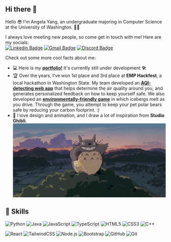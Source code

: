 ## Hi there 👋

Hello 😎 I'm Angela Yang, an undergraduate majoring in Computer Science at the University of Washington. 💛💜
<br>

I always love meeting new people, so come get in touch with me! Here are my socials:
  <br>
    [![Linkedin Badge](https://img.icons8.com/material-outlined/24/FFFFFF/linkedin--v1.png)](https://www.linkedin.com/in/anqelayang/)
    [![Gmail Badge](https://img.icons8.com/material-outlined/24/FFFFFF/new-post.png)](mailto:angelay2g@uw.edu)
    [![Discord Badge](https://img.icons8.com/forma-bold/24/FFFFFF/discord-logo.png)](discordapp.com/users/angelaxyang) 
  <br>
  
Check out some more cool facts about me:
- 💻 Here is my <a href="angela-yang.github.io/portfolio">**portfolio!**</a> It's currently still under development 🛠️
- 🏆 Over the years, I've won 1st place and 3rd place at **EMP Hackfest**, a local hackathon in Washington State. My team developed an <a href="https://devpost.com/software/air-quality-health">**AQI-detecting web app**</a> that helps determine the air quality around you, and generates personalized feedback on how to keep yourself safe. We also developed an <a href="https://devpost.com/software/bear-go-brrr">**environmentally-friendly game**</a> in which icebergs melt as you drive. Through the game, you attempt to keep your pet polar bears safe by reducing your carbon footprint. :)
- 🌱 I love design and animation, and I draw a lot of inspiration from **Studio Ghibli**.
    <br>
      <img width="500" height="232" alt="image" src="https://github.com/angela-yang/angela-yang/blob/main/totoro.gif" alt="Totoro GIF" />
    <br>

## 💪 Skills

![Python](https://img.shields.io/badge/-Python-000000?style=flat&logo=Python)
![Java](https://img.shields.io/badge/-Java-000000?style=flat&logo=Java)
![JavaScript](https://img.shields.io/badge/-JavaScript-000000?style=flat&logo=JavaScript)
![TypeScript](https://img.shields.io/badge/-TypeScript-000000?style=flat&logo=TypeScript)
![HTML5](https://img.shields.io/badge/-HTML5-000000?style=flat&logo=HTML5)
![CSS3](https://img.shields.io/badge/-CSS-000000?style=flat&logo=CSS)
![C++](https://img.shields.io/badge/-C++-000000?style=flat&logo=Cplusplus)

![React](https://img.shields.io/badge/-React-000000?style=flat&logo=react)
![TailwindCSS](https://img.shields.io/badge/-TailwindCSS-000000?style=flat&logo=TailwindCSS)
![Node.js](https://img.shields.io/badge/-Node.js-000000?style=flat&logo=node.js)
![Bootstrap](https://img.shields.io/badge/-Bootstrap-000000?style=flat&logo=bootstrap)
![GitHub](https://img.shields.io/badge/-GitHub-000000?style=flat&logo=github&logoColor=FFFFFF)
![Git](https://img.shields.io/badge/-Git-000000?style=flat&logo=git&logoColor=F05032)

<!--<p style="display:inline-block" align="center">
  <!-- Languages 
  <kbd>
    <kbd>Languages</kbd><br><br>
    <a href="https://isocpp.org" target="_blank"><img width="30px" src="https://cdn.jsdelivr.net/gh/devicons/devicon/icons/cplusplus/cplusplus-plain.svg" alt="C++" /></a>
    <a href="https://www.java.com" target="_blank"><img width="30px" src="https://cdn.jsdelivr.net/gh/devicons/devicon/icons/java/java-plain.svg" alt="Java" /></a>
    <a href="https://www.python.org" target="_blank"><img width="30px" src="https://cdn.jsdelivr.net/gh/devicons/devicon/icons/python/python-plain.svg" alt="Python" /></a>
    <a href="https://www.typescriptlang.org" target="_blank"><img width="30px" src="https://cdn.jsdelivr.net/gh/devicons/devicon/icons/typescript/typescript-plain.svg" alt="TypeScript" /></a>
    <a href="https://developer.mozilla.org/en-US/docs/Web/Guide/HTML/HTML5" target="_blank"><img width="30px" src="https://cdn.jsdelivr.net/gh/devicons/devicon/icons/html5/html5-original.svg" alt="HTML5" /></a>
    <a href="https://developer.mozilla.org/en-US/docs/Web/CSS" target="_blank"><img width="30px" src="https://cdn.jsdelivr.net/gh/devicons/devicon/icons/css3/css3-plain.svg" alt="CSS3" /></a>
  </kbd>

  <!-- Front‑end & Mobile 
  <kbd>
    <kbd>Front‑end & Mobile</kbd><br><br>
    <a href="https://tailwindcss.com" target="_blank"><img width="30px" src="https://cdn.jsdelivr.net/gh/devicons/devicon/icons/tailwindcss/tailwindcss-original.svg" alt="TailwindCSS" /></a>
    <a href="https://react.dev" target="_blank"><img width="30px" src="https://cdn.jsdelivr.net/gh/devicons/devicon/icons/react/react-original.svg" alt="React" /></a>
    <a href="https://getbootstrap.com" target="_blank"><img width="30px" src="https://cdn.jsdelivr.net/gh/devicons/devicon/icons/bootstrap/bootstrap-plain.svg" alt="Bootstrap" /></a>
  </kbd>
  
  <!-- DevOps & Infra 
  <kbd>
    <kbd>DevOps & Infra</kbd><br><br>
    <a href="https://github.com/features/actions" target="_blank"><img width="30px" src="https://cdn.jsdelivr.net/gh/devicons/devicon/icons/githubactions/githubactions-plain.svg" alt="GitHub Actions" /></a>
    <a href="https://git-scm.com" target="_blank"><img width="30px" src="https://cdn.jsdelivr.net/gh/devicons/devicon/icons/git/git-plain.svg" alt="Git" /></a>
    <a href="https://github.com" target="_blank"><img width="30px" src="https://cdn.jsdelivr.net/gh/devicons/devicon/icons/github/github-original.svg" alt="GitHub" /></a>
  </kbd>
</p>
<br>
-->


<!--
**angela-yang/angela-yang** is a ✨ _special_ ✨ repository because its `README.md` (this file) appears on your GitHub profile.

Here are some ideas to get you started:

- 🔭 I’m currently working on ...
- 🌱 I’m currently learning ...
- 👯 I’m looking to collaborate on ...
- 🤔 I’m looking for help with ...
- 💬 Ask me about ...
- 📫 How to reach me: ...
- 😄 Pronouns: ...
- ⚡ Fun fact: ...
-->
